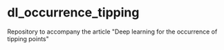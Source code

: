 # dl_occurrence_tipping
Repository to accompany the article "Deep learning for the occurrence of tipping points"
